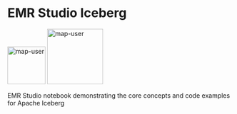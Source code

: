 # EMR Studio Iceberg

<img width="85" alt="map-user" src="https://img.shields.io/badge/views-205-green"> <img width="125" alt="map-user" src="https://img.shields.io/badge/unique visits-077-green">

EMR Studio notebook demonstrating the core concepts and code examples for Apache Iceberg
